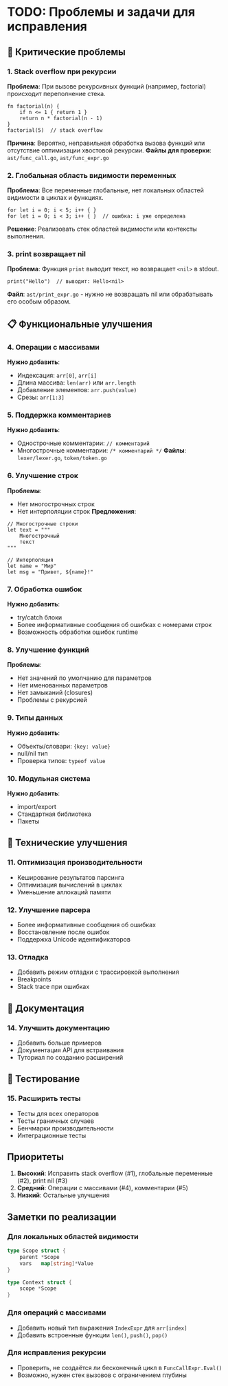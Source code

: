 # TODO: Проблемы и задачи для исправления

## 🐛 Критические проблемы

### 1. Stack overflow при рекурсии
**Проблема**: При вызове рекурсивных функций (например, factorial) происходит переполнение стека.
```foo
fn factorial(n) {
    if n <= 1 { return 1 }
    return n * factorial(n - 1)
}
factorial(5)  // stack overflow
```
**Причина**: Вероятно, неправильная обработка вызова функций или отсутствие оптимизации хвостовой рекурсии.
**Файлы для проверки**: `ast/func_call.go`, `ast/func_expr.go`

### 2. Глобальная область видимости переменных
**Проблема**: Все переменные глобальные, нет локальных областей видимости в циклах и функциях.
```foo
for let i = 0; i < 5; i++ { }
for let i = 0; i < 3; i++ { }  // ошибка: i уже определена
```
**Решение**: Реализовать стек областей видимости или контексты выполнения.

### 3. print возвращает nil
**Проблема**: Функция `print` выводит текст, но возвращает `<nil>` в stdout.
```foo
print("Hello")  // выводит: Hello<nil>
```
**Файл**: `ast/print_expr.go` - нужно не возвращать nil или обрабатывать его особым образом.

## 📋 Функциональные улучшения

### 4. Операции с массивами
**Нужно добавить**:
- Индексация: `arr[0]`, `arr[i]`
- Длина массива: `len(arr)` или `arr.length`
- Добавление элементов: `arr.push(value)`
- Срезы: `arr[1:3]`

### 5. Поддержка комментариев
**Нужно добавить**:
- Однострочные комментарии: `// комментарий`
- Многострочные комментарии: `/* комментарий */`
**Файлы**: `lexer/lexer.go`, `token/token.go`

### 6. Улучшение строк
**Проблемы**:
- Нет многострочных строк
- Нет интерполяции строк
**Предложения**:
```foo
// Многострочные строки
let text = """
    Многострочный
    текст
"""

// Интерполяция
let name = "Мир"
let msg = "Привет, ${name}!"
```

### 7. Обработка ошибок
**Нужно добавить**:
- try/catch блоки
- Более информативные сообщения об ошибках с номерами строк
- Возможность обработки ошибок runtime

### 8. Улучшение функций
**Проблемы**:
- Нет значений по умолчанию для параметров
- Нет именованных параметров
- Нет замыканий (closures)
- Проблемы с рекурсией

### 9. Типы данных
**Нужно добавить**:
- Объекты/словари: `{key: value}`
- null/nil тип
- Проверка типов: `typeof value`

### 10. Модульная система
**Нужно добавить**:
- import/export
- Стандартная библиотека
- Пакеты

## 🔧 Технические улучшения

### 11. Оптимизация производительности
- Кеширование результатов парсинга
- Оптимизация вычислений в циклах
- Уменьшение аллокаций памяти

### 12. Улучшение парсера
- Более информативные сообщения об ошибках
- Восстановление после ошибок
- Поддержка Unicode идентификаторов

### 13. Отладка
- Добавить режим отладки с трассировкой выполнения
- Breakpoints
- Stack trace при ошибках

## 📝 Документация

### 14. Улучшить документацию
- Добавить больше примеров
- Документация API для встраивания
- Туториал по созданию расширений

## 🧪 Тестирование

### 15. Расширить тесты
- Тесты для всех операторов
- Тесты граничных случаев
- Бенчмарки производительности
- Интеграционные тесты

## Приоритеты

1. **Высокий**: Исправить stack overflow (#1), глобальные переменные (#2), print nil (#3)
2. **Средний**: Операции с массивами (#4), комментарии (#5)
3. **Низкий**: Остальные улучшения

## Заметки по реализации

### Для локальных областей видимости
```go
type Scope struct {
    parent *Scope
    vars   map[string]*Value
}

type Context struct {
    scope *Scope
}
```

### Для операций с массивами
- Добавить новый тип выражения `IndexExpr` для `arr[index]`
- Добавить встроенные функции `len()`, `push()`, `pop()`

### Для исправления рекурсии
- Проверить, не создаётся ли бесконечный цикл в `FuncCallExpr.Eval()`
- Возможно, нужен стек вызовов с ограничением глубины